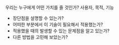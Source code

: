 우리는 누구에게 어떤 가치를 줄 것인가?
사용자, 목적, 기능


- 장단점을 설명할 수 있는가?
- 어떠한 부분에서 이 기술이 필요해서 적용했는가?
- 적용했을 때의 발생할 수 있는 문제점을 알고 있는가?
- 다른 방법을 고민해 보았는가?
